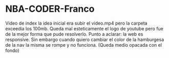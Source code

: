 # NBA-CODER-Franco

Video de index la idea inicial era subir el video.mp4 pero la carpeta exceedia los 100mb. Queda mal esteticamente el logo de youtube pero fue de la mejor forma que pude resolverlo. 
Punto a aclarar: la web es responsive. Sin embargo cuando quiero cambiar el color de la hamburgesa de la nav la misma se rompe y no funciona. (Queda medio opacada con el fondo)
